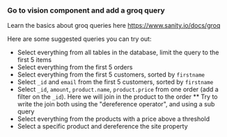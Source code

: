 ### Go to vision component and add a groq query
Learn the basics about groq queries here https://www.sanity.io/docs/groq

Here are some suggested queries you can try out:
* Select everything from all tables in the database, limit the query to the first 5 items
* Select everything from the first 5 orders
* Select everything from the first 5 customers, sorted by `firstname`
* Select `_id` and `email` from the first 5 customers, sorted by `firstname`
* Select `_id`, `amount`, `product.name`, `product.price` from one order (add a filter on the `_id`). Here we will join in the product to the order
** Try to write the join both using the "dereference operator", and using a sub query
* Select everything from the products with a price above a threshold
* Select a specific product and dereference the site property
